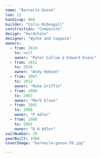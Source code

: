 ```yaml
---
name: "Barnacle Goose"
loa: 22
handicap: 908
builder: "Colin McDougall"
construction: "Composite"
design: "Hardchine"
designer: "Wyche and Coppock"
owners:
  - from: 2018
    to: null
    owner: "Peter Cullum & Edward Evans"
  - from: 2012
    to: 2018
    owner: "Andy Hobson"
  - from: 2007
    to: 2012
    owner: "Mike Griffin"
  - from: 2006
    to: 2007
    owner: "Mark Elson"
  - from: 2001
    to: 2006
    owner: "P Adler"
  - from: 1980
    to: 2001
    owner: "D H Adler"
sailNumber: 70
yearBuilt: 1980
coverImage: "barnacle-goose-70.jpg"

---
```

